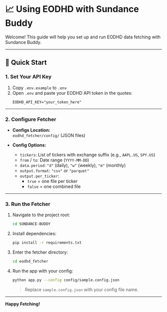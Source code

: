 # 📈 Using EODHD with Sundance Buddy

Welcome! This guide will help you set up and run EODHD data fetching with Sundance Buddy.

---

## 🚀 Quick Start

### 1. Set Your API Key

1. Copy `.env.example` to `.env`
2. Open `.env` and paste your EODHD API token in the quotes:
    ```
    EODHD_API_KEY="your_token_here"
    ```

---

### 2. Configure Fetcher

- **Configs Location:**  
  `eodhd_fetcher/config/` (JSON files)

- **Config Options:**
  - `tickers`: List of tickers with exchange suffix (e.g., `AAPL.US`, `SPY.US`)
  - `from` / `to`: Date range (`YYYY-MM-DD`)
  - `data.period`: `"d"` (daily), `"w"` (weekly), `"m"` (monthly)
  - `output.format`: `"csv"` or `"parquet"`
  - `output.per_ticker`:  
     - `true` = one file per ticker  
     - `false` = one combined file

---

### 3. Run the Fetcher

1. Navigate to the project root:
    ```sh
    cd SUNDANCE-BUDDY
    ```
2. Install dependencies:
    ```sh
    pip install -r requirements.txt
    ```
3. Enter the fetcher directory:
    ```sh
    cd eodhd_fetcher
    ```
4. Run the app with your config:
    ```sh
    python app.py --config config/sample.config.json
    ```
    > Replace `sample.config.json` with your config file name.

---

**Happy Fetching!**
